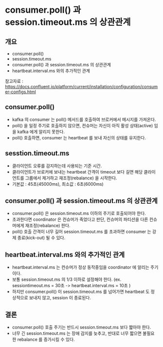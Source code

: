 # consumer.poll() 과 session.timeout.ms 의 상관관계

## 개요

* consumer.poll()
* session.timeout.ms
* consumer.poll() 과 session.timeout.ms 의 상관관계
* heartbeat.interval.ms 와의 추가적인 관계

참고자료 : https://docs.confluent,io/platform/current/installation/configuration/consumer-configs.html

## consumer.poll()

* kafka 의 consumer 는 poll() 메서드를 호출하여 브로커에서 메시지를 가져온다.
* poll() 을 일정 주기로 호출하지 않으면, 컨슈머는 자신이 아직 활성 상태(active) 임을 kafka 에게 알리지 못한다.
* poll() 호출하면, consumer 는 heartbeat 를 보내 자신의 상태를 유지한다.

## sesstion.timeout.ms

* 클라이언트 오류를 감지하는데 사용되는 기준 시간.
* 클라이언트가 브로커에 보내는 heartbeat 간격이 timeout 보다 길면 해당 클라이언트를 그룹에서 제거하고 재조정(rebalance) 을 시작한다.
* 기본값 : 45초(45000ms), 최소값 : 6초(6000ms)

## consumer.poll() 과 session.timeout.ms 의 상관관계

* consumer.poll() 은 session.timeout.ms 이하의 주기로 호출되어야 한다.
* 초과한다면 coordinator 은 컨슈머가 죽었다고 판단, 컨슈머의 파티션을 다른 컨슈머에게 재조정(rebalance) 한다.
* poll() 호출 간격이 너무 길어 session.timeout.ms 를 초과하면 consumer 는 강제 종료(kick-out) 될 수 있다.

## heartbeat.interval.ms 와의 추가적인 관계

* heartbeat.interval.ms 는 컨슈머가 정상 동작중임을 coordinator 에 알리는 주기이다.
* 보통 session.timeout.ms 의 1/3 이하로 설정해야 한다.
  (ex. sessiontimeout.ms = 30초 -> heartbeat.interval.ms = 10초 )
* 하지만 consumer.poll() 이 session.timeout.ms 를 넘어가면 heartbeat 도 정상적으로 보내지 않고, session 이 종료된다.

## 결론

* consumer.poll() 호출 주기는 반드시 session.timeout.ms 보다 짧아야 한다.
* 너무 긴 session.timeout.ms 는 장애 감지를 늦추고, 반대로 너무 짧으면 불필요한 rebalance 를 증가시킬 수 있다.
